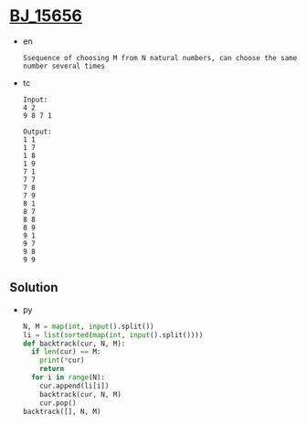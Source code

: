 # [BJ_15656](https://acmicpc.net/problem/15656)

* en

  ```en
  Ssequence of choosing M from N natural numbers, can choose the same number several times
  ```

* tc

  ```tc
  Input:
  4 2
  9 8 7 1

  Output:
  1 1
  1 7
  1 8
  1 9
  7 1
  7 7
  7 8
  7 9
  8 1
  8 7
  8 8
  8 9
  9 1
  9 7
  9 8
  9 9
  ```

## Solution

* py

  ```py
  N, M = map(int, input().split())
  li = list(sorted(map(int, input().split())))
  def backtrack(cur, N, M):
    if len(cur) == M:
      print(*cur)
      return
    for i in range(N):
      cur.append(li[i])
      backtrack(cur, N, M)
      cur.pop()
  backtrack([], N, M)
  ```
